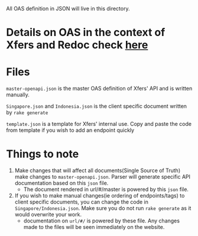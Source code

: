 All OAS definition in JSON will live in this directory.

# Details on OAS in the context of Xfers and Redoc check [here](https://www.lucidchart.com/documents/edit/162333a7-ba63-4f02-9ee3-ffb54d7cfa50/0)

# Files
`master-openapi.json` is the master OAS definition of Xfers' API and is written manually.

`Singapore.json` and `Indonesia.json` is the client specific document written by `rake generate`

`template.json` is a template for Xfers' internal use. Copy and paste the code from template if you wish to add an endpoint quickly


# Things to note
1. Make changes that will affect all documents(Single Source of Truth) make changes to `master-openapi.json`. Parser will generate specific API documentation based on this `json` file.
    - The document rendered in url/#/master is powered by this `json` file.
2. If you wish to make manual changes(ie ordering of endpoints/tags) to client specific documents, you can change the code in `Singapore/Indonesia.json`. Make sure you do not run `rake generate` as it would overwrite your work.
    - documentation on `url/#/` is powered by these file. Any changes made to the files will be seen immediately on the website.
